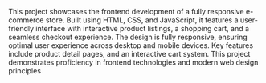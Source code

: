 This project showcases the frontend development of a fully responsive e-commerce store. Built using HTML, CSS, and JavaScript, it features a user-friendly interface with interactive product listings, a shopping cart, and a seamless checkout experience. The design is fully responsive, ensuring optimal user experience across desktop and mobile devices. Key features include product detail pages, and an interactive cart system. This project demonstrates proficiency in frontend technologies and modern web design principles
